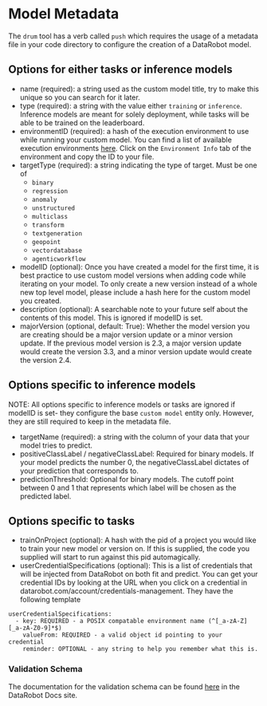 # Model Metadata
The `drum` tool has a verb called `push` which requires the usage of a metadata file in your 
code directory to configure the creation of a DataRobot model. 
## Options for either tasks or inference models
* name (required): a string used as the custom model title, try to make this unique so you can search for it 
    later.
* type (required): a string with the value either `training` or `inference`. Inference models are meant for
solely deployment, while tasks will be able to be trained on the leaderboard. 
* environmentID (required): a hash of the execution environment to use while running your custom model. 
    You can find a list of available execution environments [here](https://app.datarobot.com/model-registry/custom-environments). 
    Click on the `Environment Info` tab of the environment and copy the ID to your file. 
* targetType (required): a string indicating the type of target.  Must be one of 
    - `binary`
    - `regression`
    - `anomaly`
    - `unstructured`
    - `multiclass`
    - `transform`
    - `textgeneration`
    - `geopoint`
    - `vectordatabase`
    - `agenticworkflow`
* modelID (optional): Once you have created a model for the first time, it is best practice to use 
custom model versions when adding code while iterating on your model. To only create a new version
instead of a whole new top level model, please include a hash here for the custom model you created.
* description (optional): A searchable note to your future self about the contents of this model. This is 
ignored if modelID is set. 
* majorVersion (optional, default: True): Whether the model version you are creating should be a 
major version update or a minor version update. If the previous model version is 2.3, a major version 
update would create the version 3.3, and a minor version update would create the version 2.4. 

## Options specific to inference models
NOTE: All options specific to inference models or tasks are ignored if modelID is set- they
configure the base `custom model` entity only. However, they are still required to keep in the
metadata file.
* targetName (required): a string with the column of your data that your model tries to predict. 
* positiveClassLabel / negativeClassLabel: Required for binary models. If your model predicts the 
 number 0, the negativeClassLabel dictates of your prediction that corresponds to. 
* predictionThreshold: Optional for binary models. The cutoff point between 0 and 1 that represents
which label will be chosen as the predicted label. 

## Options specific to tasks
* trainOnProject (optional): A hash with the pid of a project you would like to train your new model or version 
on. If this is supplied, the code you supplied will start to run against this pid automagically. 
* userCredentialSpecifications (optional): This is a list of credentials that will be injected from 
DataRobot on both fit and predict. You can get your credential IDs by looking at the URL when you click on
a credential in datarobot.com/account/credentials-management. They have the following template

```
userCredentialSpecifications:
  - key: REQUIRED - a POSIX compatable environment name (^[_a-zA-Z][_a-zA-Z0-9]*$)
    valueFrom: REQUIRED - a valid object id pointing to your credential
    reminder: OPTIONAL - any string to help you remember what this is.
```


### Validation Schema
The documentation for the validation schema can be found [here](https://docs.datarobot.com/en/docs/modeling/special-workflows/cml/cml-ref/cml-validation.html)
in the DataRobot Docs site.  
